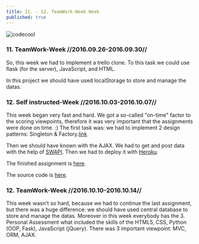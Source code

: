 ```yaml
---
title: 11. - 12. TeamWork-Week Week
published: true
---
```


![codecool](/blog/img/img_posts/codecool_21-23.jpg "codecool")

### 11. TeamWork-Week //2016.09.26-2016.09.30//

So, this week we had to implement a trello clone. To this task we could use flask (for the server), JavaScript, and HTML.

In this project we should have used localStorage to store and manage the datas.

### 12. Self instructed-Week //2016.10.03-2016.10.07//

This week began very fast and hard. We got a so-called "on-time" factor to the scoring viewpoints, therefore it was very important
that the assignments were done on time. :)
The first task was: we had to implement 2 design patterns: Singleton & Factory.[link](https://github.com/CodecoolBP20161/web-with-python-singleton-and-factory-design-patterns-lombocska.git)

Then we should have known with the AJAX. We had to get and post data with the help of [SWAPI](https://swapi.co/). Then we had to deploy it with [Heroku](https://www.heroku.com/).

The finished assignment is [here](https://fathomless-earth-77217.herokuapp.com/).

The source code is [here](https://github.com/CodecoolBP20161/web-with-python-the-star-wars-universe-lombocska.git).


### 12. TeamWork-Week //2016.10.10-2016.10.14//

This week wasn't so hard, because we had to continue the last assignment, but there was a huge difference: we should have
used central database to store and manage the datas. Moreover in this week everybody has the 3. Personal Assessment what included
the skills of the HTML5, CSS, Python (OOP, Fask),  JavaScript (jQuery). There was 3 important viewpoint: MVC, ORM, AJAX.
